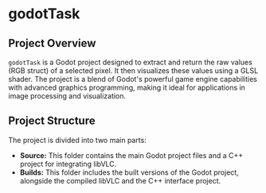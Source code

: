 # godotTask

## Project Overview
`godotTask` is a Godot project designed to extract and return the raw values (RGB struct) of a selected pixel. It then visualizes these values using a GLSL shader. The project is a blend of Godot's powerful game engine capabilities with advanced graphics programming, making it ideal for applications in image processing and visualization.

## Project Structure
The project is divided into two main parts:
- **Source:** This folder contains the main Godot project files and a C++ project for integrating libVLC.
- **Builds:** This folder includes the built versions of the Godot project, alongside the compiled libVLC and the C++ interface project.

